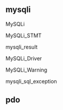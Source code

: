 ## mysqli

MySQLi

MySQLi_STMT

mysqli_result

MySQLi_Driver

MySQLi_Warning

mysqli_sql_exception



## pdo

